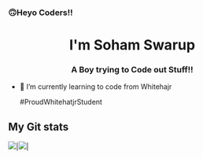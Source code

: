 ###  🙃Heyo Coders!!
<h1 align="center"> I'm Soham Swarup</h1>
<h3 align="center">A Boy trying to Code out Stuff!!</h3>

- 🌱 I’m currently learning to code from Whitehajr

  #ProudWhitehatjrStudent
  
## My Git stats
<img src="https://github-readme-stats.vercel.app/api?username=SOham2008&&show_icons=true&count_private=true&theme=radical"/>|<img src="https://github-readme-streak-stats.herokuapp.com/?user=Soham2008&theme=radical"/>|
